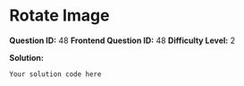 
  # Rotate Image
  
  **Question ID:** 48
  **Frontend Question ID:** 48
  **Difficulty Level:** 2
  
  **Solution:**  
  ```
  Your solution code here
  ```
    
